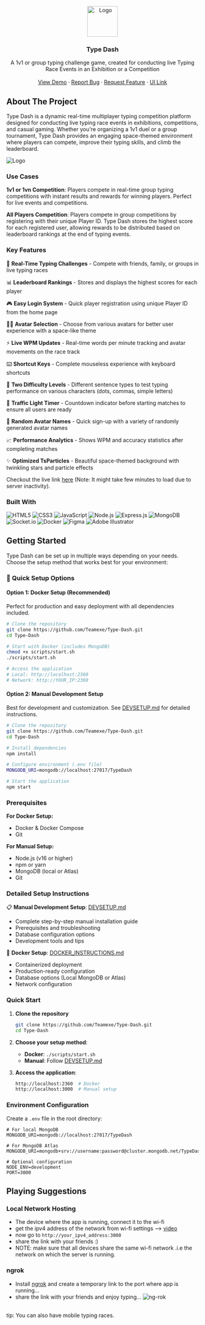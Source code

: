 <!-- PROJECT LOGO -->
<br />
<div align="center">
  <a href="https://speed-type-wnz9.onrender.com">
    <img src="https://res.cloudinary.com/dwwajleyo/image/upload/v1711745709/posters_and_assets/typedash_idsujz.png" alt="Logo" width="80">
  </a>

  <h3 align="center">Type Dash</h3>

  <p align="center">
    A 1v1 or group typing challenge game, created for conducting live Typing Race Events in an Exhibition or a Competition
    <br />
    <br />
    <a href="https://youtu.be/lEh0KG50AsI?si=DnHKlQqClXtbN8BN">View Demo</a>
    ·
    <a href="https://github.com/anisharma07/TypeDash/issues">Report Bug</a>
    ·
    <a href="https://github.com/anisharma07/TypeDash/issues">Request Feature</a>
    ·
    <a href="https://www.figma.com/design/PLxbmlfXFbZ33MHcqdyLHC/Type-Dash?node-id=0-1&t=BZFaK7r2I1Tiyvcj-1">UI Link</a>
  </p>
</div>

<!-- ABOUT THE PROJECT -->

## About The Project

Type Dash is a dynamic real-time multiplayer typing competition platform designed for conducting live typing race events in exhibitions, competitions, and casual gaming. Whether you're organizing a 1v1 duel or a group tournament, Type Dash provides an engaging space-themed environment where players can compete, improve their typing skills, and climb the leaderboard.

<img src="/public/images/github.png" alt="Logo">

### Use Cases

**1v1 or 1vn Competition**: Players compete in real-time group typing competitions with instant results and rewards for winning players. Perfect for live events and competitions.

**All Players Competition**: Players compete in group competitions by registering with their unique Player ID. Type Dash stores the highest score for each registered user, allowing rewards to be distributed based on leaderboard rankings at the end of typing events.

### Key Features

🚀 **Real-Time Typing Challenges** - Compete with friends, family, or groups in live typing races

📊 **Leaderboard Rankings** - Stores and displays the highest scores for each player

🎮 **Easy Login System** - Quick player registration using unique Player ID from the home page

👨‍🚀 **Avatar Selection** - Choose from various avatars for better user experience with a space-like theme

⚡ **Live WPM Updates** - Real-time words per minute tracking and avatar movements on the race track

⌨️ **Shortcut Keys** - Complete mouseless experience with keyboard shortcuts

🎯 **Two Difficulty Levels** - Different sentence types to test typing performance on various characters (dots, commas, simple letters)

🚦 **Traffic Light Timer** - Countdown indicator before starting matches to ensure all users are ready

🎲 **Random Avatar Names** - Quick sign-up with a variety of randomly generated avatar names

📈 **Performance Analytics** - Shows WPM and accuracy statistics after completing matches

✨ **Optimized TsParticles** - Beautiful space-themed background with twinkling stars and particle effects

Checkout the live link [here](https://speed-type-wnz9.onrender.com) (Note: It might take few minutes to load due to server inactivity).

### Built With

![HTML5](https://img.shields.io/badge/HTML5-E34F26?style=for-the-badge&logo=html5&logoColor=white)
![CSS3](https://img.shields.io/badge/CSS3-1572B6?style=for-the-badge&logo=css3&logoColor=white)
![JavaScript](https://img.shields.io/badge/JavaScript-F7DF1E?style=for-the-badge&logo=javascript&logoColor=black)
![Node.js](https://img.shields.io/badge/Node.js-43853D?style=for-the-badge&logo=node.js&logoColor=white)
![Express.js](https://img.shields.io/badge/Express.js-404D59?style=for-the-badge&logo=express&logoColor=white)
![MongoDB](https://img.shields.io/badge/MongoDB-4EA94B?style=for-the-badge&logo=mongodb&logoColor=white)
![Socket.io](https://img.shields.io/badge/Socket.io-black?style=for-the-badge&logo=socket.io&logoColor=white)
![Docker](https://img.shields.io/badge/Docker-0db7ed?style=for-the-badge&logo=docker&logoColor=white)
![Figma](https://img.shields.io/badge/Figma-F24E1E?style=for-the-badge&logo=figma&logoColor=white)
![Adobe Illustrator](https://img.shields.io/badge/Adobe%20Illustrator-FF9A00?style=for-the-badge&logo=adobe%20illustrator&logoColor=white)

<!-- GETTING STARTED -->

## Getting Started

Type Dash can be set up in multiple ways depending on your needs. Choose the setup method that works best for your environment:

### 🚀 Quick Setup Options

#### Option 1: Docker Setup (Recommended)

Perfect for production and easy deployment with all dependencies included.

```bash
# Clone the repository
git clone https://github.com/Teamexe/Type-Dash.git
cd Type-Dash

# Start with Docker (includes MongoDB)
chmod +x scripts/start.sh
./scripts/start.sh

# Access the application
# Local: http://localhost:2360
# Network: http://YOUR_IP:2360
```

#### Option 2: Manual Development Setup

Best for development and customization. See [DEVSETUP.md](DEVSETUP.md) for detailed instructions.

```bash
# Clone the repository
git clone https://github.com/Teamexe/Type-Dash.git
cd Type-Dash

# Install dependencies
npm install

# Configure environment (.env file)
MONGODB_URI=mongodb://localhost:27017/TypeDash

# Start the application
npm start
```

### Prerequisites

**For Docker Setup:**

- Docker & Docker Compose
- Git

**For Manual Setup:**

- Node.js (v16 or higher)
- npm or yarn
- MongoDB (local or Atlas)
- Git

### Detailed Setup Instructions

📋 **Manual Development Setup**: [DEVSETUP.md](DEVSETUP.md)

- Complete step-by-step manual installation guide
- Prerequisites and troubleshooting
- Database configuration options
- Development tools and tips

🐳 **Docker Setup**: [DOCKER_INSTRUCTIONS.md](DOCKER_INSTRUCTIONS.md)

- Containerized deployment
- Production-ready configuration
- Database options (Local MongoDB or Atlas)
- Network configuration

### Quick Start

1. **Clone the repository**

   ```sh
   git clone https://github.com/Teamexe/Type-Dash.git
   cd Type-Dash
   ```

2. **Choose your setup method**:

   - **Docker**: `./scripts/start.sh`
   - **Manual**: Follow [DEVSETUP.md](DEVSETUP.md)

3. **Access the application**:
   ```sh
   http://localhost:2360  # Docker
   http://localhost:3000  # Manual setup
   ```

### Environment Configuration

Create a `.env` file in the root directory:

```env
# For local MongoDB
MONGODB_URI=mongodb://localhost:27017/TypeDash

# For MongoDB Atlas
MONGODB_URI=mongodb+srv://username:password@cluster.mongodb.net/TypeDash

# Optional configuration
NODE_ENV=development
PORT=3000
```

## Playing Suggestions

### Local Network Hosting

- The device where the app is running, connect it to the wi-fi
- get the ipv4 address of the network from wi-fi settings --> [video](https://github.com/Teamexe/Type-Dash/tree/main/public/videos)
- now go to `http://your_ipv4_address:3000`
- share the link with your friends :)
- NOTE: make sure that all devices share the same wi-fi network .i.e the network on which the server is running.

### ngrok

- Install [ngrok](https://ngrok.com) and create a temporary link to the port where app is running...
- share the link with your friends and enjoy typing...
  <img src="/public/images/ng-rok.png" alt="ng-rok">

<br/>
tip: You can also have mobile typing races.

<!-- MARKDOWN LINKS & IMAGES -->
<!-- https://www.markdownguide.org/basic-syntax/#reference-style-links -->

[contributors-shield]: https://img.shields.io/github/contributors/othneildrew/Best-README-Template.svg?style=for-the-badge
[contributors-url]: https://github.com/othneildrew/Best-README-Template/graphs/contributors
[forks-shield]: https://img.shields.io/github/forks/othneildrew/Best-README-Template.svg?style=for-the-badge
[forks-url]: https://github.com/othneildrew/Best-README-Template/network/members
[stars-shield]: https://img.shields.io/github/stars/othneildrew/Best-README-Template.svg?style=for-the-badge
[stars-url]: https://github.com/othneildrew/Best-README-Template/stargazers
[issues-shield]: https://img.shields.io/github/issues/othneildrew/Best-README-Template.svg?style=for-the-badge
[issues-url]: https://github.com/othneildrew/Best-README-Template/issues
[license-shield]: https://img.shields.io/github/license/othneildrew/Best-README-Template.svg?style=for-the-badge
[license-url]: https://github.com/othneildrew/Best-README-Template/blob/master/LICENSE.txt
[linkedin-shield]: https://img.shields.io/badge/-LinkedIn-black.svg?style=for-the-badge&logo=linkedin&colorB=555
[linkedin-url]: https://linkedin.com/in/othneildrew
[product-screenshot]: images/screenshot.png
[Next.js]: https://img.shields.io/badge/next.js-000000?style=for-the-badge&logo=nextdotjs&logoColor=white
[Next-url]: https://nextjs.org/
[React.js]: https://img.shields.io/badge/React-20232A?style=for-the-badge&logo=react&logoColor=61DAFB
[React-url]: https://reactjs.org/
[Vue.js]: https://img.shields.io/badge/Vue.js-35495E?style=for-the-badge&logo=vuedotjs&logoColor=4FC08D
[Vue-url]: https://vuejs.org/
[Angular.io]: https://img.shields.io/badge/Angular-DD0031?style=for-the-badge&logo=angular&logoColor=white
[Angular-url]: https://angular.io/
[Svelte.dev]: https://img.shields.io/badge/Svelte-4A4A55?style=for-the-badge&logo=svelte&logoColor=FF3E00
[Svelte-url]: https://svelte.dev/
[Laravel.com]: https://img.shields.io/badge/Laravel-FF2D20?style=for-the-badge&logo=laravel&logoColor=white
[Laravel-url]: https://laravel.com
[Bootstrap.com]: https://img.shields.io/badge/Bootstrap-563D7C?style=for-the-badge&logo=bootstrap&logoColor=white
[Bootstrap-url]: https://getbootstrap.com
[JQuery.com]: https://img.shields.io/badge/jQuery-0769AD?style=for-the-badge&logo=jquery&logoColor=white
[JQuery-url]: https://jquery.com
